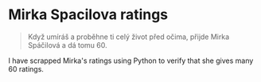 # **Mirka Spacilova ratings**  
> Když umíráš a proběhne ti celý život před očima, přijde Mirka Spáčilová a dá tomu 60.  

I have scrapped Mirka's ratings using Python to verify that she gives many 60 ratings.

